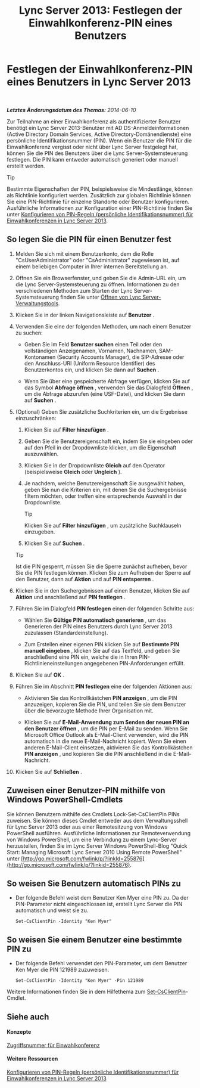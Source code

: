 ﻿---
title: 'Lync Server 2013: Festlegen der Einwahlkonferenz-PIN eines Benutzers'
TOCTitle: Festlegen der Einwahlkonferenz-PIN eines Benutzers
ms:assetid: 4252b5a5-4267-4513-b18e-0253a8d66f72
ms:mtpsurl: https://technet.microsoft.com/de-de/library/Gg520985(v=OCS.15)
ms:contentKeyID: 49293821
ms.date: 05/19/2016
mtps_version: v=OCS.15
ms.translationtype: HT
---

# Festlegen der Einwahlkonferenz-PIN eines Benutzers in Lync Server 2013

 

_**Letztes Änderungsdatum des Themas:** 2014-06-10_

Zur Teilnahme an einer Einwahlkonferenz als authentifizierter Benutzer benötigt ein Lync Server 2013-Benutzer mit AD DS-Anmeldeinformationen (Active Directory Domain Services, Active Directory-Domänendienste) eine persönliche Identifikationsnummer (PIN). Wenn ein Benutzer die PIN für die Einwahlkonferenz vergisst oder nicht über Lync Server festgelegt hat, können Sie die PIN des Benutzers über die Lync Server-Systemsteuerung festlegen. Die PIN kann entweder automatisch generiert oder manuell erstellt werden.


> [!TIP]
> Bestimmte Eigenschaften der PIN, beispielsweise die Mindestlänge, können als Richtlinie konfiguriert werden. Zusätzlich zur globalen Richtlinie können Sie eine PIN-Richtlinie für einzelne Standorte oder Benutzer konfigurieren. Ausführliche Informationen zur Konfiguration einer PIN-Richtlinie finden Sie unter <A href="lync-server-2013-configure-dial-in-conferencing-personal-identification-number-pin-rules.md">Konfigurieren von PIN-Regeln (persönliche Identifikationsnummer) für Einwahlkonferenzen in Lync Server 2013</A>.



## So legen Sie die PIN für einen Benutzer fest

1.  Melden Sie sich mit einem Benutzerkonto, dem die Rolle "CsUserAdministrator" oder "CsAdministrator" zugewiesen ist, auf einem beliebigen Computer in Ihrer internen Bereitstellung an.

2.  Öffnen Sie ein Browserfenster, und geben Sie die Admin-URL ein, um die Lync Server-Systemsteuerung zu öffnen. Informationen zu den verschiedenen Methoden zum Starten der Lync Server-Systemsteuerung finden Sie unter [Öffnen von Lync Server-Verwaltungstools](lync-server-2013-open-lync-server-administrative-tools.md).

3.  Klicken Sie in der linken Navigationsleiste auf **Benutzer** .

4.  Verwenden Sie eine der folgenden Methoden, um nach einem Benutzer zu suchen:
    
      - Geben Sie im Feld **Benutzer suchen** einen Teil oder den vollständigen Anzeigenamen, Vornamen, Nachnamen, SAM-Kontonamen (Security Accounts Manager), die SIP-Adresse oder den Anschluss-URI (Uniform Resource Identifier) des Benutzerkontos ein, und klicken Sie dann auf **Suchen** .
    
      - Wenn Sie über eine gespeicherte Abfrage verfügen, klicken Sie auf das Symbol **Abfrage öffnen** , verwenden Sie das Dialogfeld **Öffnen** , um die Abfrage abzurufen (eine USF-Datei), und klicken Sie dann auf **Suchen** .

5.  (Optional) Geben Sie zusätzliche Suchkriterien ein, um die Ergebnisse einzuschränken:
    
    1.  Klicken Sie auf **Filter hinzufügen** .
    
    2.  Geben Sie die Benutzereigenschaft ein, indem Sie sie eingeben oder auf den Pfeil in der Dropdownliste klicken, um die Eigenschaft auszuwählen.
    
    3.  Klicken Sie in der Dropdownliste **Gleich** auf den Operator (beispielsweise **Gleich** oder **Ungleich** ).
    
    4.  Je nachdem, welche Benutzereigenschaft Sie ausgewählt haben, geben Sie nun die Kriterien ein, mit denen Sie die Suchergebnisse filtern möchten, oder treffen eine entsprechende Auswahl in der Dropdownliste.
        

        > [!TIP]
        > Klicken Sie auf <STRONG>Filter hinzufügen</STRONG> , um zusätzliche Suchklauseln einzugeben.

    
    5.  Klicken Sie auf **Suchen** .
    

    > [!TIP]
    > Ist die PIN gesperrt, müssen Sie die Sperre zunächst aufheben, bevor Sie die PIN festlegen können. Klicken Sie zum Aufheben der Sperre auf den Benutzer, dann auf <STRONG>Aktion</STRONG> und auf <STRONG>PIN entsperren</STRONG> .



6.  Klicken Sie in den Suchergebnissen auf einen Benutzer, klicken Sie auf **Aktion** und anschließend auf **PIN festlegen** .

7.  Führen Sie im Dialogfeld **PIN festlegen** einen der folgenden Schritte aus:
    
      - Wählen Sie **Gültige PIN automatisch generieren** , um das Generieren der PIN eines Benutzers durch Lync Server 2013 zuzulassen (Standardeinstellung).
    
      - Zum Erstellen einer eigenen PIN klicken Sie auf **Bestimmte PIN manuell eingeben** , klicken Sie auf das Textfeld, und geben Sie anschließend eine PIN ein, welche die in Ihren PIN-Richtlinieneinstellungen angegebenen PIN-Anforderungen erfüllt.

8.  Klicken Sie auf **OK** .

9.  Führen Sie im Abschnitt **PIN festlegen** eine der folgenden Aktionen aus:
    
      - Aktivieren Sie das Kontrollkästchen **PIN anzeigen** , um die PIN anzuzeigen, kopieren Sie die PIN, und teilen Sie sie dem Benutzer über die bevorzugte Methode Ihrer Organisation mit.
    
      - Klicken Sie auf **E-Mail-Anwendung zum Senden der neuen PIN an den Benutzer öffnen** , um die PIN per E-Mail zu senden. Wenn Sie Microsoft Office Outlook als E-Mail-Client verwenden, wird die PIN automatisch in die neue E-Mail-Nachricht kopiert. Wenn Sie einen anderen E-Mail-Client einsetzen, aktivieren Sie das Kontrollkästchen **PIN anzeigen** , und kopieren Sie die PIN anschließend in die E-Mail-Nachricht.

10. Klicken Sie auf **Schließen** .

## Zuweisen einer Benutzer-PIN mithilfe von Windows PowerShell-Cmdlets

Sie können Benutzern mithilfe des Cmdlets Lock-Set-CsClientPin PINs zuweisen. Sie können dieses Cmdlet entweder aus dem Verwaltungsshell für Lync Server 2013 oder aus einer Remotesitzung von Windows PowerShell ausführen. Ausführliche Informationen zur Remoteverwendung von Windows PowerShell, um eine Verbindung zu einem Lync-Server herzustellen, finden Sie im Lync Server Windows PowerShell-Blog "Quick Start: Managing Microsoft Lync Server 2010 Using Remote PowerShell" unter [http://go.microsoft.com/fwlink/p/?linkId=255876](http://go.microsoft.com/fwlink/p/?linkid=255876).

## So weisen Sie Benutzern automatisch PINs zu

  - Der folgende Befehl weist dem Benutzer Ken Myer eine PIN zu. Da der PIN-Parameter nicht eingeschlossen ist, erstellt Lync Server die PIN automatisch und weist sie zu.
    
        Set-CsClientPin -Identity "Ken Myer" 

## So weisen Sie einem Benutzer eine bestimmte PIN zu

  - Der folgende Befehl verwendet den PIN-Parameter, um dem Benutzer Ken Myer die PIN 121989 zuzuweisen.
    
        Set-CsClientPin -Identity "Ken Myer" -Pin 121989

Weitere Informationen finden Sie in dem Hilfethema zum [Set-CsClientPin](set-csclientpin.md)-Cmdlet.

## Siehe auch

#### Konzepte

[Zugriffsnummer für Einwahlkonferenz](https://technet.microsoft.com/de-de/library/gg133674\(v=ocs.15\))  

#### Weitere Ressourcen

[Konfigurieren von PIN-Regeln (persönliche Identifikationsnummer) für Einwahlkonferenzen in Lync Server 2013](lync-server-2013-configure-dial-in-conferencing-personal-identification-number-pin-rules.md)

